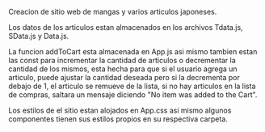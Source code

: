Creacion de sitio web de mangas y varios articulos japoneses.

Los datos de los articulos estan almacenados en los archivos Tdata.js, SData.js y Data.js.

La funcion addToCart esta almacenada en App.js asi mismo tambien estan las const para incrementar la cantidad de articulos o decrementar la cantidad de los mismos, esta hecha para que si el usuario agrega un articulo, puede ajustar la cantidad deseada pero si la decrementa por debajo de 1, el articulo se remueve de la lista, si no hay articulos en la lista de compras, saltara un mensaje diciendo "No item was added to the Cart".

Los estilos de el sitio estan alojados en App.css asi mismo algunos componentes tienen sus estilos propios en su respectiva carpeta.

